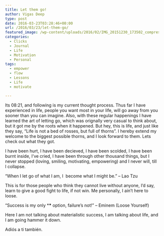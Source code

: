 ```yaml
---
title: Let them go!
author: Vigas Deep
type: post
date: 2016-03-23T03:28:46+00:00
url: /2016/03/23/let-them-go/
featured_image: /wp-content/uploads/2016/02/IMG_20151230_173502_compressed-672x372.jpg
categories:
  - Clicks
  - Journal
  - Life
  - Motivation
  - Personal
tags:
  - empower
  - flow
  - Lessons
  - Life
  - motivate

---
```

Its 08:21, and following is my current thought process. Thus far I have experienced in life, people you want most in your life, will go away from you sooner than you can imagine. Also, with these regular happenings I have learned the art of letting go, which was orignally very casual to think about, but it got me by the roots when it happened. But hey, this is life, and just like they say, &#8220;Life is not a bed of rosses, but full of thorns&#8221;. I hereby extend my welcome to the biggest possible thorns, and I look forward to them. Lets check out what they got.

I have been hurt, I have been decieved, I have been scolded, I have been burnt inside, I&#8217;ve cried, I have been through other thousand things, but I never stopped (loving, smiling, motivating, empowering) and I never will, till I collapse.

&#8220;When I let go of what I am, I  become what I might be.&#8221; &#8211; Lao Tzu

This is for those people who think they cannot live without anyone, I&#8217;d say, learn to give a good fight to life, if not win. Me personally, I ain&#8217;t here to loose.

&#8220;Success is my only \***\*** option, failure&#8217;s not!&#8221; &#8211; Eminem (Loose Yourself)

Here I am not talking about materialistic success, I am talking about life, and I am going hammer it down.

A<span id="result_box" class="short_text" lang="es"><span class="">diós a</span></span> <span id="result_box" class="short_text" lang="es"></span><span id="result_box" class="short_text" lang="es"><span class="">ti también</span></span>.